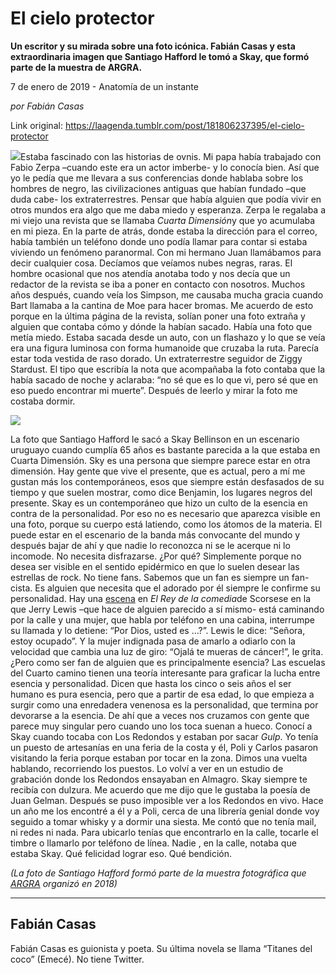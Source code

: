 # El cielo protector

**Un escritor y su mirada sobre una foto icónica. Fabián Casas y esta extraordinaria imagen que Santiago Hafford le tomó a Skay, que formó parte de la muestra de ARGRA.**

7 de enero de 2019 - Anatomía de un instante

_por Fabián Casas_

Link original: https://laagenda.tumblr.com/post/181806237395/el-cielo-protector

![](https://64.media.tumblr.com/55067501944fe6886ca44735fdc164f0/tumblr_inline_pkzd0dFVB11t6q87u_500.png)Estaba fascinado con las historias de ovnis. Mi papa había trabajado con Fabio Zerpa –cuando este era un actor imberbe- y lo conocía bien. Así que yo le pedía que me llevara a sus conferencias donde hablaba sobre los hombres de negro, las civilizaciones antiguas que habían fundado –que duda cabe- los extraterrestres. Pensar que había alguien que podía vivir en otros mundos era algo que me daba miedo y esperanza. Zerpa le regalaba a mi viejo una revista que se llamaba *Cuarta Dimensión*y que yo acumulaba en mi pieza. En la parte de atrás, donde estaba la dirección para el correo, había también un teléfono donde uno podía llamar para contar si estaba viviendo un fenómeno paranormal. Con mi hermano Juan llamábamos para decir cualquier cosa. Decíamos que veíamos nubes negras, raras. El hombre ocasional que nos atendía anotaba todo y nos decía que un redactor de la revista se iba a poner en contacto con nosotros. Muchos años después, cuando veía los Simpson, me causaba mucha gracia cuando Bart llamaba a la cantina de Moe para hacer bromas. Me acuerdo de esto porque en la última página de la revista, solían poner una foto extraña y alguien que contaba cómo y dónde la habían sacado. Había una foto que metía miedo. Estaba sacada desde un auto, con un flashazo y lo que se veía era una figura luminosa con forma humanoide que cruzaba la ruta. Parecía estar toda vestida de raso dorado. Un extraterrestre seguidor de Ziggy Stardust. El tipo que escribía la nota que acompañaba la foto contaba que la había sacado de noche y aclaraba: “no sé que es lo que vi, pero sé que en eso puedo encontrar mi muerte”. Después de leerlo y mirar la foto me costaba dormir. 



![](https://64.media.tumblr.com/55067501944fe6886ca44735fdc164f0/tumblr_inline_pkz1soW4ay1t6q87u_500.png)

La foto que Santiago Hafford le sacó a Skay Bellinson en un escenario uruguayo cuando cumplía 65 años es bastante parecida a la que estaba en Cuarta Dimensión. Sky es una persona que siempre parece estar en otra dimensión. Hay gente que vive el presente, que es actual, pero a mí me gustan más los contemporáneos, esos que siempre están desfasados de su tiempo y que suelen mostrar, como dice Benjamin, los lugares negros del presente. Skay es un contemporáneo que hizo un culto de la esencia en contra de la personalidad. Por eso no es necesario que aparezca visible en una foto, porque su cuerpo está latiendo, como los átomos de la materia. El puede estar en el escenario de la banda más convocante del mundo y después bajar de ahí y que nadie lo reconozca ni se le acerque ni lo incomode. No necesita disfrazarse. ¿Por qué? Simplemente porque no desea ser visible en el sentido epidérmico en que lo suelen desear las estrellas de rock. No tiene fans. Sabemos que un fan es siempre un fan- cista. Es alguien que necesita que el adorado por él siempre le confirme su personalidad. Hay una [escena](https://www.youtube.com/watch?v=zUXxUZEjfso) en *El Rey de la comedia*de Scorsese en la que Jerry Lewis –que hace de alguien parecido a sí mismo- está caminando por la calle y una mujer, que habla por teléfono en una cabina, interrumpe su llamada y lo detiene: “Por Dios, usted es …?”. Lewis le dice: “Señora, estoy ocupado”. Y la mujer indignada pasa de amarlo a odiarlo con la velocidad que cambia una luz de giro: “Ojalá te mueras de cáncer!”, le grita. ¿Pero como ser fan de alguien que es principalmente esencia? Las escuelas del Cuarto camino tienen una teoría interesante para graficar la lucha entre esencia y personalidad. Dicen que hasta los cinco o seis años el ser humano es pura esencia, pero que a partir de esa edad, lo que empieza a surgir como una enredadera venenosa es la personalidad, que termina por devorarse a la esencia. De ahí que a veces nos cruzamos con gente que parece  muy singular pero cuando uno los toca suenan a hueco. Conocí a Skay cuando tocaba con Los Redondos y estaban por sacar *Gulp*. Yo tenía un puesto de artesanías en una feria de la costa y él, Poli y Carlos pasaron visitando la feria porque estaban por tocar en la zona. Dimos una vuelta hablando, recorriendo los puestos. Lo volví a ver en un estudio de grabación donde los Redondos ensayaban en Almagro. Skay siempre te recibía con dulzura. Me acuerdo que me dijo que le gustaba la poesía de Juan Gelman. Después se puso imposible ver a los Redondos en vivo. Hace un año me los encontré a él y a Poli, cerca de una librería genial donde voy seguido a tomar whisky y a dormir una siesta. Me contó que no tenía mail, ni redes ni nada. Para ubicarlo tenías que encontrarlo en la calle, tocarle el timbre o llamarlo por teléfono de línea. Nadie , en la calle, notaba que estaba Skay. Qué felicidad lograr eso. Qué bendición. 

*(La foto de Santiago Hafford formó parte de la muestra fotográfica que [ARGRA](https://www.lanacion.com.ar/2147847-las-mejores-fotos-de-la-argentina-en-2017) organizó en 2018)*

---

Fabián Casas
------------

 Fabián Casas es guionista y poeta. Su última novela se llama “Titanes del coco” (Emecé). No tiene Twitter. 

